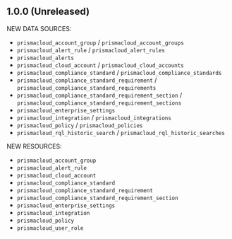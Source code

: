 ## 1.0.0 (Unreleased)

NEW DATA SOURCES:

* `prismacloud_account_group` / `prismacloud_account_groups`
* `prismacloud_alert_rule` / `prismacloud_alert_rules`
* `prismacloud_alerts`
* `prismacloud_cloud_account` / `prismacloud_cloud_accounts`
* `prismacloud_compliance_standard` / `prismacloud_compliance_standards`
* `prismacloud_compliance_standard_requirement` / `prismacloud_compliance_standard_requirements`
* `prismacloud_compliance_standard_requirement_section` / `prismacloud_compliance_standard_requirement_sections`
* `prismacloud_enterprise_settings`
* `prismacloud_integration` / `prismacloud_integrations`
* `prismacloud_policy` / `prismacloud_policies`
* `prismacloud_rql_historic_search` / `prismacloud_rql_historic_searches`

NEW RESOURCES:

* `prismacloud_account_group`
* `prismacloud_alert_rule`
* `prismacloud_cloud_account`
* `prismacloud_compliance_standard`
* `prismacloud_compliance_standard_requirement`
* `prismacloud_compliance_standard_requirement_section`
* `prismacloud_enterprise_settings`
* `prismacloud_integration`
* `prismacloud_policy`
* `prismacloud_user_role`
